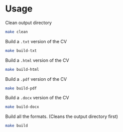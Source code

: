 
# Usage
Clean output directory
```bash
make clean
```

Build a `.txt` version of the CV
```bash
make build-txt
```

Build a `.html` version of the CV
```bash
make build-html
```

Build a `.pdf` version of the CV
```bash
make build-pdf
```

Build a `.docx` version of the CV
```bash
make build-docx
```

Build all the formats. (Cleans the output directory first)
```bash
make build
```